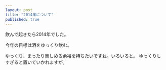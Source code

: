 ```yaml
---
layout: post
title: "2014年について"
published: true
---
```


飲んで起きたら2014年でした。

今年の目標は酒をゆっくり飲む。

ゆっくり、まったり楽しめる余裕を持ちたいですね。いろいろと。
ゆっくりしすぎると置いていかれますが。

